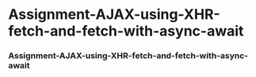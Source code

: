 # Assignment-AJAX-using-XHR-fetch-and-fetch-with-async-await
### Assignment-AJAX-using-XHR-fetch-and-fetch-with-async-await